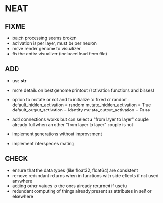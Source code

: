 # NEAT

## FIXME

- batch processing seems broken
- activation is per layer, must be per neuron
- move render genome to visualizer
- fix the entire visualizer (included load from file)

## ADD

- use __str__
- more details on best genome printout (activation functions and biases)

- option to mutate or not and to initialize to fixed or random:
    default_hidden_activation  = random
    mutate_hidden_activation   = True
    default_output_activation  = identity
    mutate_output_activation   = False

- add connections works but can select a "from layer to layer" couple already full when an other "from layer to layer" couple is not
- implement generations without improvement
- implement interspecies mating

## CHECK

- ensure that the data types (like float32, float64) are consistent
- remove redundant returns when in functions with side effects if not used anywhere
- adding other values to the ones already returned if useful
- redundant computing of things already present as attributes in self or elsewhere
